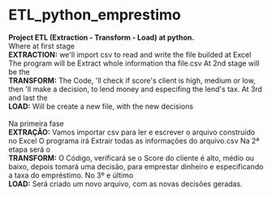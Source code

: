 # ETL_python_emprestimo
<b>Project ETL (Extraction - Transform - Load) at python.</b><br>
Where at first stage <br><b>EXTRACTION:</b>
we'll import csv to read and write the file builded at Excel
The program will be Extract whole information tha file.csv 
At 2nd stage will be the <br> <b>TRANSFORM:</b>
The Code, 'll check if score's client is high, medium or low, then 'll make a decision, 
to lend money and especifing the lend's tax.
At 3rd and last the <br><b>LOAD:</b>
Will be create a new file, with the new decisions
<br><br>
Na primeira fase <br><b>EXTRAÇÃO:</b>
Vamos importar csv para ler e escrever o arquivo construído no Excel
O programa irá Extrair todas as informações do arquivo.csv
Na 2ª etapa será o <br><b>TRANSFORM:</b>
O Código, verificará se o Score do cliente é alto, médio ou baixo, depois tomará uma decisão,
para emprestar dinheiro e especificando a taxa do empréstimo.
No 3º e último <br><b>LOAD:</b>
Será criado um novo arquivo, com as novas decisões geradas.
